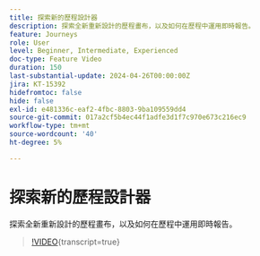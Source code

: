 ```yaml
---
title: 探索新的歷程設計器
description: 探索全新重新設計的歷程畫布，以及如何在歷程中運用即時報告。
feature: Journeys
role: User
level: Beginner, Intermediate, Experienced
doc-type: Feature Video
duration: 150
last-substantial-update: 2024-04-26T00:00:00Z
jira: KT-15392
hidefromtoc: false
hide: false
exl-id: e481336c-eaf2-4fbc-8803-9ba109559dd4
source-git-commit: 017a2cf5b4ec44f1adfe3d1f7c970e673c216ec9
workflow-type: tm+mt
source-wordcount: '40'
ht-degree: 5%

---
```


# 探索新的歷程設計器

探索全新重新設計的歷程畫布，以及如何在歷程中運用即時報告。

>[!VIDEO](https://video.tv.adobe.com/v/3428767/?learn=on){transcript=true}
